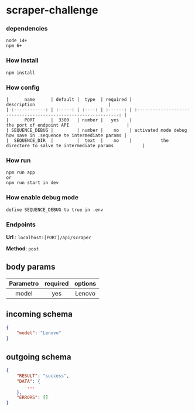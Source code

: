 # scraper-challenge

### dependencies 
```
node 14+
npm 6+
```
### How install
```
npm install
```
### How config 
```
|      name      | default |  type  | required |                            description                            |
| :------------: | :-----: | :----: | :------: | :---------------------------------------------------------------: |
|      PORT      |  3300   | number |   yes    |                     the port of endpoint API                      |
| SEQUENCE_DEBUG |         | number |    no    | activated mode debug how save in .sequence te intermediate params |
|  SEQUENCE_DIR  |         |  text  |    no    |           the directore to salve te intermediate params           |

```
### How run
```
npm run app
or 
npm run start in dev
```
### How enable debug mode
```
define SEQUENCE_DEBUG to true in .env
```
### Endpoints
**Url** : `localhost:[PORT]/api/scraper`

**Method**: `post`

## body params
|   Parametro    | required |  options  |
| :------------: | :------: | :-------: |
|      model     |   yes    |  Lenovo   |

## incoming schema
```json
{
    "model": "Lenovo"
}
```
## outgoing schema
```json
{
    "RESULT": "success",
    "DATA": {
        ...
    },
    "ERRORS": []
}
```